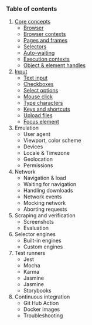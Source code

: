 ### Table of contents

1. [Core concepts](./core-concepts.md)
    - [Browser](./core-concepts.md#browser)
    - [Browser contexts](./core-concepts.md#browser-contexts)
    - [Pages and frames](./core-concepts.md#pages-and-frames)
    - [Selectors](./core-concepts.md#selectors)
    - [Auto-waiting](./core-concepts.md#auto-waiting)
    - [Execution contexts](./core-concepts.md#execution-contexts)
    - [Object & element handles](./core-concepts.md#object--element-handles)
1. [Input](./input.md)
    - [Text input](./input.md#text-input)
    - [Checkboxes](./input.md#checkboxes)
    - [Select options](./input.md#select-options)
    - [Mouse click](./input.md#mouse-click)
    - [Type characters](./input.md#type-characters)
    - [Keys and shortcuts](./input.md#keys-and-shortcuts)
    - [Upload files](./input.md#upload-files)
    - [Focus element](./input.md#focus-element)
1. Emulation
    - User agent
    - Viewport, color scheme
    - Devices
    - Locale & Timezone
    - Geolocation
    - Permissions
1. Network
    - Navigation & load
    - Waiting for navigation
    - Handling downloads
    - Network events
    - Mocking network
    - Aborting requests
1. Scraping and verification
    - Screenshots
    - Evaluation
1. Selector engines
    - Built-in engines
    - Custom engines
1. Test runners
    - Jest
    - Mocha
    - Karma
    - Jasmine
    - Jasmine
    - Storybooks
1. Continuous integration
    - Git Hub Action
    - Docker images
    - Troubleshooting